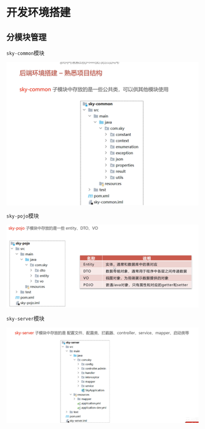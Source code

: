 # 开发环境搭建

## 分模块管理

`sky-common`模块

![sky-common](./assets/sky-common.png)



`sky-pojo`模块

![image-20250912151830584](./assets/image-20250912151830584.png)



`sky-server`模块

![image-20250912152950795](./assets/image-20250912152950795.png)
